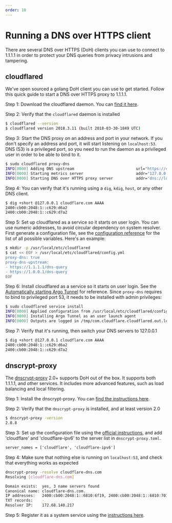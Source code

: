 ```yaml
---
order: 10
---
```


# Running a DNS over HTTPS client

There are several DNS over HTTPS (DoH) clients you can use to connect to 1.1.1.1 in order to protect your DNS queries from privacy intrusions and tampering.

## cloudflared

We've open sourced a golang DoH client you can use to get started. Follow this quick guide to start a DNS over HTTPS proxy to 1.1.1.1.

Step 1: Download the cloudflared daemon. You can [find it here](https://developers.cloudflare.com/argo-tunnel/downloads/).

Step 2: Verify that the `cloudflared` daemon is installed

```sh
$ cloudflared --version
$ cloudflared version 2018.3.11 (built 2018-03-30-1849 UTC)
```

Step 3: Start the DNS proxy on an address and port in your network. If you don't specify an address and port, it will start listening on `localhost:53`. DNS (53) is a privileged port, so you need to run the daemon as a privileged user in order to be able to bind to it.

```sh
$ sudo cloudflared proxy-dns
INFO[0000] Adding DNS upstream                           url="https://cloudflare-dns.com/dns-query"
INFO[0000] Starting metrics server                       addr="127.0.0.1:49312"
INFO[0000] Starting DNS over HTTPS proxy server          addr="dns://localhost:53"
```

Step 4: You can verify that it's running using a `dig`, `kdig`, `host`, or any other DNS client.

```sh
$ dig +short @127.0.0.1 cloudflare.com AAAA
2400:cb00:2048:1::c629:d6a2
2400:cb00:2048:1::c629:d7a2
```

Step 5: Set up cloudflared as a service so it starts on user login. You can use numeric addresses, to avoid circular dependency on system resolver. First generate a configuration file, see the [configuration reference](https://developers.cloudflare.com/argo-tunnel/reference/config/) for the list of all possible variables. Here's an example:

```sh
$ mkdir -p /usr/local/etc/cloudflared
$ cat << EOF > /usr/local/etc/cloudflared/config.yml
proxy-dns: true
proxy-dns-upstream:
- https://1.1.1.1/dns-query
- https://1.0.0.1/dns-query
EOF
```

Step 6: Install cloudflared as a service so it starts on user login. See the [Automatically starting Argo Tunnel](https://developers.cloudflare.com/argo-tunnel/reference/service/) for reference. Since `proxy-dns` requires to bind to privileged port 53, it needs to be installed with admin privileges:

```sh
$ sudo cloudflared service install
INFO[0000] Applied configuration from /usr/local/etc/cloudflared/config.yml
INFO[0000] Installing Argo Tunnel as an user launch agent
INFO[0000] Outputs are logged in /tmp/com.cloudflare.cloudflared.out.log and /tmp/com.cloudflare.cloudflared.err.log
```

Step 7: Verify that it's running, then switch your DNS servers to 127.0.0.1

```sh
$ dig +short @127.0.0.1 cloudflare.com AAAA
2400:cb00:2048:1::c629:d6a2
2400:cb00:2048:1::c629:d7a2
```

## dnscrypt-proxy

The [dnscrypt-proxy](https://dnscrypt.info) 2.0+ supports DoH out of the box. It supports both 1.1.1.1, and other services. It includes more advanced features, such as load balancing and local filtering.

Step 1: Install the dnscrypt-proxy. You can [find the instructions here](https://github.com/jedisct1/dnscrypt-proxy/wiki/installation).

Step 2: Verify that the `dnscrypt-proxy` is installed, and at least version 2.0

```sh
$ dnscrypt-proxy -version
2.0.8
```

Step 3: Set up the configuration file using the [official instructions](https://github.com/jedisct1/dnscrypt-proxy/wiki/installation#setting-up-dnscrypt-proxy), and add 'cloudflare' and 'cloudflare-ipv6' to the server list in `dnscrypt-proxy.toml`.

```txt
server_names = ['cloudflare', 'cloudflare-ipv6']
```

Step 4: Make sure that nothing else is running on `localhost:53`, and check that everything works as expected

```sh
dnscrypt-proxy -resolve cloudflare-dns.com
Resolving [cloudflare-dns.com]

Domain exists:  yes, 3 name servers found
Canonical name: cloudflare-dns.com.
IP addresses:   2400:cb00:2048:1::6810:6f19, 2400:cb00:2048:1::6810:7019, 104.16.111.25, 104.16.112.25
TXT records:    -
Resolver IP:    172.68.140.217
```

Step 5: Register it as a system service using the [instructions here](https://github.com/jedisct1/dnscrypt-proxy/wiki/installation#installing-as-a-system-service-windows-linux-macos).
